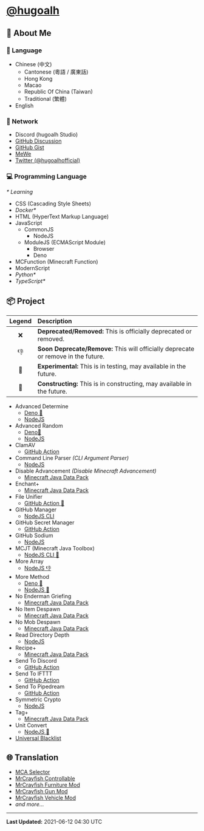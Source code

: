 # [@hugoalh](https://github.com/hugoalh)

## 👤 About Me

### 💬 Language

- Chinese (中文)
  - Cantonese (粵語 / 廣東話)
  - Hong Kong
  - Macao
  - Republic Of China (Taiwan)
  - Traditional (繁體)
- English

### 🙌 Network

- Discord (hugoalh Studio)
- [GitHub Discussion](https://github.com/hugoalh/hugoalh/discussions)
- [GitHub Gist](https://gist.github.com/hugoalh)
- [MeWe](https://mewe.com/i/hugoalh)
- [Twitter (@hugoalhofficial)](https://twitter.com/hugoalhofficial)

### 💻 Programming Language

*\* Learning*

- CSS (Cascading Style Sheets)
- *Docker\**
- HTML (HyperText Markup Language)
- JavaScript
  - CommonJS
    - NodeJS
  - ModuleJS (ECMAScript Module)
    - Browser
    - Deno
- MCFunction (Minecraft Function)
- ModernScript
- *Python\**
- *TypeScript\**

## 📦 Project

| **Legend** | **Description** |
|:-:|:--|
| ❌ | **Deprecated/Removed:** This is officially deprecated or removed. |
| 👎 | **Soon Deprecate/Remove:** This will officially deprecate or remove in the future. |
| 🧪 | **Experimental:** This is in testing, may available in the future. |
| 🚧 | **Constructing:** This is in constructing, may available in the future. |

- Advanced Determine
  - [Deno 🚧](https://github.com/hugoalh-studio/advanced-determine-deno)
  - [NodeJS](https://github.com/hugoalh-studio/advanced-determine-nodejs)
- Advanced Random
  - [Deno🚧](https://github.com/hugoalh-studio/advanced-random-deno)
  - [NodeJS](https://github.com/hugoalh-studio/advanced-random-nodejs)
- ClamAV
  - [GitHub Action](https://github.com/hugoalh/clamav-ghaction)
- Command Line Parser *(CLI Argument Parser)*
  - [NodeJS](https://github.com/hugoalh-studio/command-line-parser-nodejs)
- Disable Advancement *(Disable Minecraft Advancement)*
  - [Minecraft Java Data Pack](https://github.com/hugoalh-studio/disable-advancement-mcjdp)
- Enchant+
  - [Minecraft Java Data Pack](https://github.com/hugoalh-studio/enchant-plus-mcjdp)
- File Unifier
  - [GitHub Action 🚧](https://github.com/hugoalh/file-unifier-ghaction)
- GitHub Manager
  - [NodeJS CLI](https://github.com/hugoalh-studio/github-manager-nodejscli)
- GitHub Secret Manager
  - [GitHub Action](https://github.com/hugoalh/GitHubAction.GitHubSecretManager)
- GitHub Sodium
  - [NodeJS](https://github.com/hugoalh-studio/github-sodium-nodejs)
- MCJT (Minecraft Java Toolbox)
  - [NodeJS CLI 🚧](https://github.com/hugoalh-studio/minecraft-java-toolbox-nodejscli)
- More Array
  - [NodeJS 👎](https://github.com/hugoalh-studio/more-array-nodejs)
- More Method
  - [Deno 🚧](https://github.com/hugoalh-studio/more-method-deno)
  - [NodeJS 🚧](https://github.com/hugoalh-studio/more-method-nodejs)
- No Enderman Griefing
  - [Minecraft Java Data Pack](https://github.com/hugoalh-studio/no-enderman-griefing-mcjdp)
- No Item Despawn
  - [Minecraft Java Data Pack](https://github.com/hugoalh-studio/no-item-despawn-mcjdp)
- No Mob Despawn
  - [Minecraft Java Data Pack](https://github.com/hugoalh-studio/no-mob-despawn-mcjdp)
- Read Directory Depth
  - [NodeJS](https://github.com/hugoalh-studio/read-directory-depth-nodejs)
- Recipe+
  - [Minecraft Java Data Pack](https://github.com/hugoalh-studio/recipe-plus-mcjdp)
- Send To Discord
  - [GitHub Action](https://github.com/hugoalh/GitHubAction.SendToDiscord)
- Send To IFTTT
  - [GitHub Action](https://github.com/hugoalh/GitHubAction.SendToIFTTT)
- Send To Pipedream
  - [GitHub Action](https://github.com/hugoalh/GitHubAction.SendToPipedream)
- Symmetric Crypto
  - [NodeJS](https://github.com/hugoalh-studio/symmetric-crypto-nodejs)
- Tag+
  - [Minecraft Java Data Pack](https://github.com/hugoalh-studio-studio/tag-plus-mcjdp)
- Unit Convert
  - [NodeJS 🚧](https://github.com/hugoalh-studio/unit-convert-nodejs)
- [Universal Blacklist](https://github.com/hugoalh-studio/universal-blacklist)

## 🌐 Translation

- [MCA Selector](https://github.com/Querz/mcaselector)
- [MrCrayfish Controllable](https://github.com/MrCrayfish/Controllable)
- [MrCrayfish Furniture Mod](https://github.com/MrCrayfish/MrCrayfishFurnitureMod)
- [MrCrayfish Gun Mod](https://github.com/MrCrayfish/MrCrayfishGunMod)
- [MrCrayfish Vehicle Mod](https://github.com/MrCrayfish/MrCrayfishVehicleMod)
- *and more...*

---

**Last Updated:** 2021-06-12 04:30 UTC
